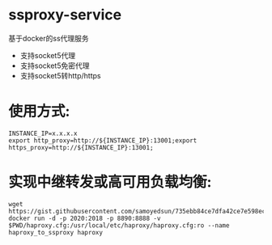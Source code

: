 # ssproxy-service
基于docker的ss代理服务

- 支持socket5代理
- 支持socket5免密代理
- 支持socket5转http/https

# 使用方式:
```shell
INSTANCE_IP=x.x.x.x
export http_proxy=http://${INSTANCE_IP}:13001;export https_proxy=http://${INSTANCE_IP}:13001;
```

# 实现中继转发或高可用负载均衡:
```shell
wget https://gist.githubusercontent.com/samoyedsun/735ebb84ce7dfa42ce7e598ec469277d/raw/37a6a1d50635c0884a612b4c811e22794f615171/haproxy.cfg
docker run -d -p 2020:2018 -p 8890:8888 -v $PWD/haproxy.cfg:/usr/local/etc/haproxy/haproxy.cfg:ro --name haproxy_to_ssproxy haproxy
```
